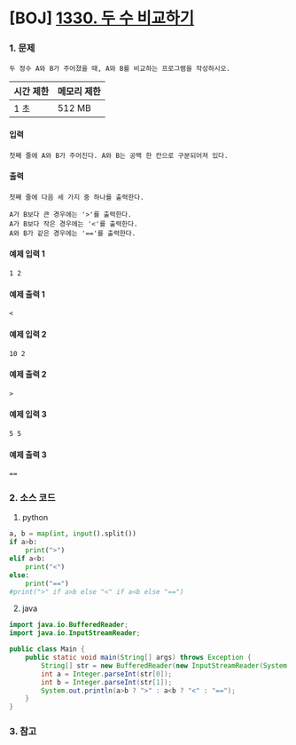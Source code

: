 # [BOJ] [1330. 두 수 비교하기](https://www.acmicpc.net/problem/1330)

### 1. 문제

``` 두 정수 A와 B가 주어졌을 때, A와 B를 비교하는 프로그램을 작성하시오. ```

| 시간 제한 | 메모리 제한 |
|:------|:-------| 
| 1 초   | 512 MB |


#### 입력

``` 첫째 줄에 A와 B가 주어진다. A와 B는 공백 한 칸으로 구분되어져 있다. ```

#### 출력

```
첫째 줄에 다음 세 가지 중 하나를 출력한다.

A가 B보다 큰 경우에는 '>'를 출력한다.
A가 B보다 작은 경우에는 '<'를 출력한다.
A와 B가 같은 경우에는 '=='를 출력한다.  
```


#### 예제 입력 1

```
1 2
```

#### 예제 출력 1

```
<
```


#### 예제 입력 2

```
10 2
```

#### 예제 출력 2

```
>
```


#### 예제 입력 3

```
5 5
```

#### 예제 출력 3

```
==
```

### 2. 소스 코드

1. python

```python
a, b = map(int, input().split())
if a>b:
    print(">")
elif a<b:
    print("<")
else:
    print("==")
#print(">" if a>b else "<" if a<b else "==") 
```

2. java

```java
import java.io.BufferedReader;
import java.io.InputStreamReader;

public class Main {
    public static void main(String[] args) throws Exception {
        String[] str = new BufferedReader(new InputStreamReader(System.in)).readLine().split(" ");
        int a = Integer.parseInt(str[0]);
        int b = Integer.parseInt(str[1]);
        System.out.println(a>b ? ">" : a<b ? "<" : "==");
    }
}
```

### 3. 참고

```

```



